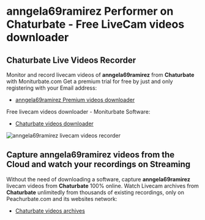 # anngela69ramirez Performer on Chaturbate - Free LiveCam videos downloader

## Chaturbate Live Videos Recorder

Monitor and record livecam videos of **anngela69ramirez** from **Chaturbate** with Moniturbate.com
Get a premium trial for free by just and only registering with your Email address:
* [anngela69ramirez Premium videos downloader](https://moniturbate.com/request-demo-licence-key.html)

Free livecam videos downloader - Moniturbate Software:
* [Chaturbate videos downloader](https://moniturbate.com/moniturbate-download-software.html)

![anngela69ramirez livecam videos recorder](https://peachurnet.com/templates/moniturbate-software.png)


## Capture anngela69ramirez videos from the Cloud and watch your recordings on Streaming

Without the need of downloading a software, capture **anngela69ramirez** livecam videos from **Chaturbate** 100% online.
Watch Livecam archives from **Chaturbate** unlimitedly from thousands of existing recordings, only on Peachurbate.com and its websites network:
* [Chaturbate videos archives](https://peachurnet.com/)